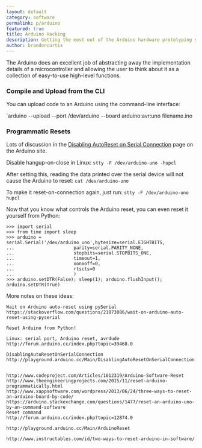 ```yaml
---
layout: default
category: software
permalink: p/arduino
featured: true
title: Arduino Hacking
description: Getting the most out of the Arduino hardware prototyping system
author: brandoncurtis
---
```


The Arduino does an excellent job of abstracting away the implementation details of a microcontroller and allowing the user to think about it as a collection of easy-to-use high-level functions.

### Compile and Upload from the CLI

You can upload code to an Arduino using the command-line interface:

`arduino --upload --port /dev/arduino --board arduino:avr:uno filename.ino


### Programmatic Resets

Lots of discussion in the [Disabling AutoReset on Serial Connection](http://playground.arduino.cc/Main/DisablingAutoResetOnSerialConnection) page on the Arduino site.

Disable hangup-on-close in Linux: `stty -F /dev/arduino-uno -hupcl`

After setting this, reading the data printed over the serial device will not cause the Arduino to reset: `cat /dev/arduino-uno`

To make it reset-on-connection again, just run: `stty -F /dev/arduino-uno hupcl`

Now that you know what controls the Arduino reset, you can even reset it yourself from Python:

    >>> import serial
    >>> from time import sleep
    >>> arduino = serial.Serial('/dev/arduino_uno',bytesize=serial.EIGHTBITS,
    ...                      parity=serial.PARITY_NONE,
    ...                      stopbits=serial.STOPBITS_ONE,
    ...                      timeout=1,
    ...                      xonxoff=0,
    ...                      rtscts=0
    ...                      )
    >>> arduino.setDTR(False); sleep(1); arduino.flushInput(); arduino.setDTR(True)

More notes on these ideas:

    Wait on Arduino auto-reset using pySerial
    https://stackoverflow.com/questions/21073086/wait-on-arduino-auto-reset-using-pyserial

    Reset Arduino from Python!

    Linux: serial port, Arduino reset, avrdude
    http://forum.arduino.cc/index.php?topic=39468.0

    DisablingAutoResetOnSerialConnection
    http://playground.arduino.cc/Main/DisablingAutoResetOnSerialConnection


    http://www.codeproject.com/Articles/1012319/Arduino-Software-Reset
    http://www.theengineeringprojects.com/2015/11/reset-arduino-programmatically.html
    http://www.xappsoftware.com/wordpress/2013/06/24/three-ways-to-reset-an-arduino-board-by-code/
    https://arduino.stackexchange.com/questions/1477/reset-an-arduino-uno-by-an-command-software
    Reset command
    http://forum.arduino.cc/index.php?topic=12874.0

    http://playground.arduino.cc/Main/ArduinoReset

    http://www.instructables.com/id/two-ways-to-reset-arduino-in-software/
